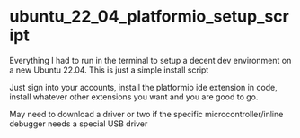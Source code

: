 # ubuntu_22_04_platformio_setup_script
Everything I had to run in the terminal to setup a decent dev environment on a new Ubuntu 22.04. This is just a simple install script

Just sign into your accounts, install the platformio ide extension in code, install whatever other extensions you want and you are good to go.

May need to download a driver or two if the specific microcontroller/inline debugger needs a special USB driver
